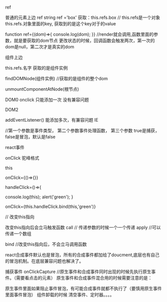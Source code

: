 ref

普通的元素上边 ref
string ref ='box' 获取：this.refs.box // this.refs是一个对象 this.refs.对象里面的key, 获取到的是这个key对于的value

function
ref={(dom)=>{ console.log(dom); }} //render就会调用,函数里面的参数，就是要获取的dom节点 更改状态的时候，回调函数会触发两次，第一次的dom是null，第二次才是真实的dom

组件上边

this.refs.名字 获取的是组件实例

findDOMNode(组件实例) //获取的是组件的整个dom

unmountComponentAtNode(根节点)

DOM0 onclick 只能添加一次 没有兼容问题

DOM2

addEventListener() 能添加多次，有兼容问题 IE

//第一个参数是事件类型， 第二个参数事件处理函数， 第三个参数 true是捕获，false是冒泡，默认是false

react事件

onClick 驼峰格式

this

onClick={()=>{}}

handleClick=()=>{

console.log(this);
alert('green');
}

onClick={this.handleClick.bind(this,'green')}

// 改变this指向

改变this指向后会立马触发函数 call // 传递参数的时候一个一个传递 apply //可以传递一个数组

bind //改变this指向后，不会立马调用函数

react合成事件默认也是冒泡，所有的合成事件都加给了doucment,底层也有自己的冒泡机制。在底层兼容问题也解决了。

捕获事件 onClickCapture
//原生事件和合成事件同时出现的时候先执行原生事件。（需要看点击的元素） 原生事件和合成事件混合用的时候需要注意的是：

原生事件里面如果阻止事件冒泡，有可能合成事件就都不执行了（要慎用原生事件里面事件冒泡）
组件卸载的时候 清空事件、定时器。。。。